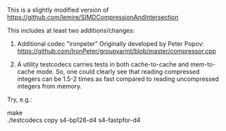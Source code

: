 This is a slightly modified version of https://github.com/lemire/SIMDCompressionAndIntersection 

This includes at least two additions/changes:

1) Additional codec "ironpeter" Originally developed by Peter Popov: https://github.com/IronPeter/groupvarint/blob/master/compressor.cpp

2) A utility testcodecs carries tests in both cache-to-cache and mem-to-cache mode. So, one could clearly see that reading compressed integers can be 1.5-2 times as fast compared to reading uncompressed integers from memory.


Try, e.g.:

make  
./testcodecs copy s4-bp128-d4 s4-fastpfor-d4 
